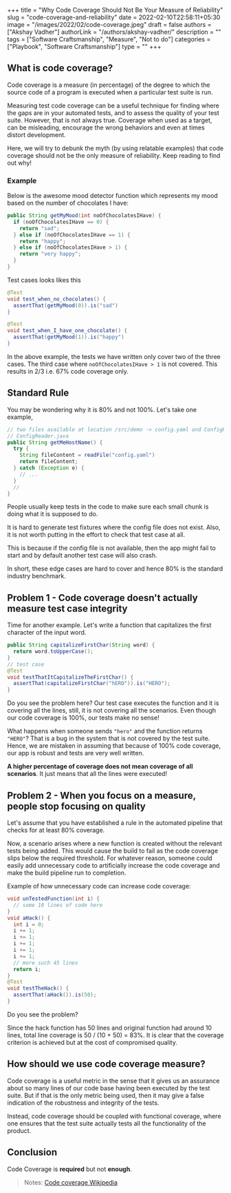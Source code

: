 +++
title = "Why Code Coverage Should Not Be Your Measure of Reliability"
slug = "code-coverage-and-reliability"
date = 2022-02-10T22:58:11+05:30
image = "/images/2022/02/code-coverage.jpeg"
draft = false
authors = ["Akshay Vadher"]
authorLink = "/authors/akshay-vadher/"
description = ""
tags = ["Software Craftsmanship", "Measure", "Not to do"]
categories = ["Playbook", "Software Craftsmanship"]
type = ""
+++

## What is code coverage?

Code coverage is a measure (in percentage) of the degree to which the source code of a program is executed wh­en a particular test suite is run.

Measuring test code coverage can be a useful technique for finding where the gaps are in your automated tests, and to assess the quality of your test suite. However, that is not always true. Coverage when used as a target, can be misleading, encourage the wrong behaviors and even at times distort development.

Here, we will try to debunk the myth (by using relatable examples) that code coverage should not be the only measure of reliability.
Keep reading to find out why!

### Example

Below is the awesome mood detector function which represents my mood based on the number of chocolates I have:

```java
public String getMyMood(int noOfChocolatesIHave) {
  if (noOfChocolatesIHave == 0) {
    return "sad";
  } else if (noOfChocolatesIHave == 1) {
    return "happy";
  } else if (noOfChocolatesIHave > 1) {
    return "very happy";
  }
}
```

Test cases looks likes this

```java
@Test
void test_when_no_chocolates() {
  assertThat(getMyMood(0)).is("sad")
}

@Test
void test_when_I_have_one_chocolate() {
  assertThat(getMyMood(1)).is("happy")
}
```

In the above example, the tests we have written only cover two of the three cases. The third case where `noOfChocolatesIHave > 1` is not covered. This results in 2/3 i.e. 67% code coverage only.

## Standard Rule

You may be wondering why it is 80% and not 100%. Let's take one example,

```java
// two files available at location /src/demo -> config.yaml and ConfigReader.java
// ConfigReader.java
public String getMeHostName() {
  try {
    String fileContent = readFile("config.yaml")
    return fileContent;
  } catch (Exception e) {
    // ...
  }
  //
}
```

People usually keep tests in the code to make sure each small chunk is doing what it is supposed to do.

It is hard to generate test fixtures where the config file does not exist. Also, it is not worth putting in the effort to check that test case at all.

This is because if the config file is not available, then the app might fail to start and by default another test case will also crash.

In short, these edge cases are hard to cover and hence 80% is the standard industry benchmark.

## Problem 1 - Code coverage doesn't actually measure test case integrity

Time for another example. Let's write a function that capitalizes the first character of the input word.

```java
public String capitalizeFirstChar(String word) {
  return word.toUpperCase();
}
// test case
@Test
void testThatItCapitalizeTheFirstChar() {
  assertThat(capitalizeFirstChar("hERO")).is("HERO");
}
```

Do you see the problem here? Our test case executes the function and it is covering all the lines, still, it is not covering all the scenarios. Even though our code coverage is 100%, our tests make no sense!

What happens when someone sends `"hero"` and the function returns `"HERO"`? That is a bug in the system that is not covered by the test suite. Hence, we are mistaken in assuming that because of 100% code coverage, our app is robust and tests are very well written.

**A higher percentage of coverage does not mean coverage of all scenarios**. It just means that all the lines were executed!

## Problem 2 - When you focus on a measure, people stop focusing on quality

Let's assume that you have established a rule in the automated pipeline that checks for at least 80% coverage.

Now, a scenario arises where a new function is created without the relevant tests being added. This would cause the build to fail as the code coverage slips below the required threshold. For whatever reason, someone could easily add unnecessary code to artificially increase the code coverage and make the build pipeline run to completion.

Example of how unnecessary code can increase code coverage:

```java
void unTestedFunction(int i) {
  // some 10 lines of code here
}
void aHack() {
  int i = 0;
  i += 1;
  i += 1;
  i += 1;
  i += 1;
  i += 1;
  // more such 45 lines
  return i;
}
@Test
void testTheHack() {
  assertThat(aHack()).is(50);
}
```

Do you see the problem?

Since the hack function has 50 lines and original function had around 10 lines, total line coverage is 50 / (10 + 50) = 83%. It is clear that the coverage criterion is achieved but at the cost of compromised quality.

## How should we use code coverage measure?

Code coverage is a useful metric in the sense that it gives us an assurance about so many lines of our code base having been executed by the test suite. But if that is the only metric being used, then it may give a false indication of the robustness and integrity of the tests.

Instead, code coverage should be coupled with functional coverage, where one ensures that the test suite actually tests all the functionality of the product.

## Conclusion

Code Coverage is **required** but not **enough**.

> Notes: [Code coverage Wikipedia](https://en.wikipedia.org/wiki/Code_coverage)
